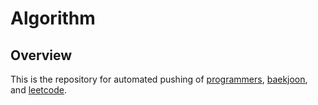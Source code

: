 # Algorithm

## Overview

This is the repository for automated pushing of [programmers](https://programmers.co.kr), [baekjoon](https://www.acmicpc.net), and [leetcode](https://leetcode.com).